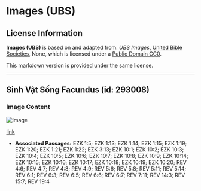 # Images (UBS)

## License Information

**Images (UBS)** is based on and adapted from: _UBS Images_, [United Bible Societies](https://unitedbiblesocieties.org/), None, which is licensed under a [Public Domain CC0](https://creativecommons.org/public-domain/cc0/).

This markdown version is provided under the same license.



--------------------------------

## Sinh Vật Sống Facundus (id: 293008)

### Image Content

![Image](https://cdn.aquifer.bible/aquifer-content/resources/Media/WEB-0602_living_creatures_facundus.jpg)

[link](https://cdn.aquifer.bible/aquifer-content/resources/Media/WEB-0602_living_creatures_facundus.jpg)

* **Associated Passages:** EZK 1:5; EZK 1:13; EZK 1:14; EZK 1:15; EZK 1:19; EZK 1:20; EZK 1:21; EZK 1:22; EZK 3:13; EZK 10:1; EZK 10:2; EZK 10:3; EZK 10:4; EZK 10:5; EZK 10:6; EZK 10:7; EZK 10:8; EZK 10:9; EZK 10:14; EZK 10:15; EZK 10:16; EZK 10:17; EZK 10:18; EZK 10:19; EZK 10:20; REV 4:6; REV 4:7; REV 4:8; REV 4:9; REV 5:6; REV 5:8; REV 5:11; REV 5:14; REV 6:1; REV 6:3; REV 6:5; REV 6:6; REV 6:7; REV 7:11; REV 14:3; REV 15:7; REV 19:4

